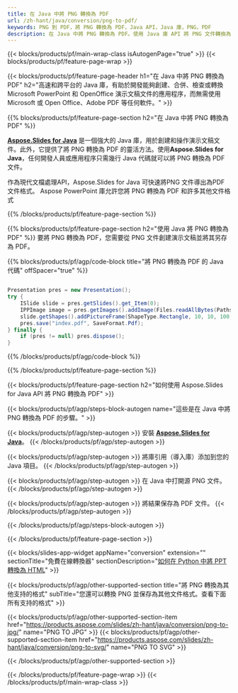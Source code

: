 ```yaml
---
title: 在 Java 中將 PNG 轉換為 PDF
url: /zh-hant/java/conversion/png-to-pdf/
keywords: PNG 到 PDF，將 PNG 轉換為 PDF，Java API，Java 庫，PNG，PDF
description: 在 Java 中將 PNG 轉換為 PDF。使用 Java 庫 API 將 PNG 文件轉換為 PDF
---
```


{{< blocks/products/pf/main-wrap-class isAutogenPage="true" >}}
{{< blocks/products/pf/feature-page-wrap >}}

{{< blocks/products/pf/feature-page-header h1="在 Java 中將 PNG 轉換為 PDF" h2="高速和跨平台的 Java 庫，有助於開發能夠創建、合併、檢查或轉換 Microsoft PowerPoint 和 OpenOffice 演示文稿文件的應用程序，而無需使用 Microsoft 或 Open Office、Adobe PDF 等任何軟件。" >}}

{{% blocks/products/pf/feature-page-section h2="在 Java 中將 PNG 轉換為 PDF" %}}

[**Aspose.Slides for Java**](https://products.aspose.com/slides/zh-hant/java/) 是一個強大的 Java 庫，用於創建和操作演示文稿文件。此外，它提供了將 PNG 轉換為 PDF 的靈活方法。使用**Aspose.Slides for Java**，任何開發人員或應用程序只需幾行 Java 代碼就可以將 PNG 轉換為 PDF 文件。

作為現代文檔處理API，Aspose.Slides for Java 可快速將PNG 文件導出為PDF 文件格式。 Aspose PowerPoint 庫允許您將 PNG 轉換為 PDF 和許多其他文件格式

{{% /blocks/products/pf/feature-page-section %}}

{{% blocks/products/pf/feature-page-section  h2="使用 Java 將 PNG 轉換為 PDF" %}}
要將 PNG 轉換為 PDF，您需要從 PNG 文件創建演示文稿並將其另存為 PDF。

{{% blocks/products/pf/agp/code-block title="將 PNG 轉換為 PDF 的 Java 代碼" offSpacer="true" %}}

```java

Presentation pres = new Presentation();
try {
    ISlide slide = pres.getSlides().get_Item(0);
	IPPImage image = pres.getImages().addImage(Files.readAllBytes(Paths.get("image.png")));
	slide.getShapes().addPictureFrame(ShapeType.Rectangle, 10, 10, 100, 100, image);
    pres.save("index.pdf", SaveFormat.Pdf);
} finally {
    if (pres != null) pres.dispose();
}
```


{{% /blocks/products/pf/agp/code-block %}}

{{% /blocks/products/pf/feature-page-section %}}

{{< blocks/products/pf/feature-page-section  h2="如何使用 Aspose.Slides for Java API 將 PNG 轉換為 PDF" >}}

{{< blocks/products/pf/agp/steps-block-autogen name="這些是在 Java 中將 PNG 轉換為 PDF 的步驟。" >}}

{{< blocks/products/pf/agp/step-autogen >}}
安裝 [**Aspose.Slides for Java**](https://products.aspose.com/slides/zh-hant/java/)。
{{< /blocks/products/pf/agp/step-autogen >}}

{{< blocks/products/pf/agp/step-autogen >}}
將庫引用（導入庫）添加到您的 Java 項目。
{{< /blocks/products/pf/agp/step-autogen >}}

{{< blocks/products/pf/agp/step-autogen >}}
在 Java 中打開源 PNG 文件。
{{< /blocks/products/pf/agp/step-autogen >}}

{{< blocks/products/pf/agp/step-autogen >}}
將結果保存為 PDF 文件。
{{< /blocks/products/pf/agp/step-autogen >}}

{{< /blocks/products/pf/agp/steps-block-autogen >}}

{{< /blocks/products/pf/feature-page-section >}}

{{< blocks/slides-app-widget  appName="conversion" extension="" sectionTitle="免費在線轉換器" sectionDescription="[如何在 Python 中將 PPT 轉換為 HTML](https://products.aspose.com/slides/zh-hant/python-net/conversion/ppt-to-html/)" >}}

{{< blocks/products/pf/agp/other-supported-section title="將 PNG 轉換為其他支持的格式" subTitle="您還可以轉換 PNG 並保存為其他文件格式。查看下面所有支持的格式" >}}

{{< blocks/products/pf/agp/other-supported-section-item href="https://products.aspose.com/slides/zh-hant/java/conversion/png-to-jpg/" name="PNG TO JPG" >}}
{{< blocks/products/pf/agp/other-supported-section-item href="https://products.aspose.com/slides/zh-hant/java/conversion/png-to-svg/" name="PNG TO SVG" >}}


{{< /blocks/products/pf/agp/other-supported-section >}}

{{< /blocks/products/pf/feature-page-wrap >}}
{{< /blocks/products/pf/main-wrap-class >}}